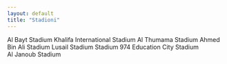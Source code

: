 ```yaml
---
layout: default
title: "Stadioni"
---
```


Al Bayt Stadium 
Khalifa International Stadium 
Al Thumama Stadium 
Ahmed Bin Ali Stadium 
Lusail Stadium
Stadium 974 
Education City Stadium  
Al Janoub Stadium
